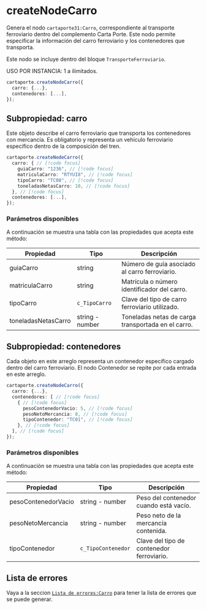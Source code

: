 # createNodeCarro

Genera el nodo `cartaporte31:Carro`, correspondiente al transporte ferroviario dentro del complemento Carta Porte. Este nodo permite especificar la información del carro ferroviario y los contenedores que transporta.

Este nodo se incluye dentro del bloque `TransporteFerroviario`.

USO POR INSTANCIA: 1 a ilimitados.

```ts
cartaporte.createNodeCarro({
  carro: {...},
  contenedores: [...],
});
```

## Subpropiedad: carro

Este objeto describe el carro ferroviario que transporta los contenedores con mercancía. Es obligatorio y representa un vehículo ferroviario específico dentro de la composición del tren.

```ts
cartaporte.createNodeCarro({
  carro: { // [!code focus]
    guiaCarro: "1236", // [!code focus]
    matriculaCarro: "RTYUI8", // [!code focus]
    tipoCarro: "TC08", // [!code focus]
    toneladasNetasCarro: 10, // [!code focus]
  }, // [!code focus]
  contenedores: [...],
});
```

### Parámetros disponibles

A continuación se muestra una tabla con las propiedades que acepta este método:

| Propiedad           | Tipo            | Descripción                                        |
| ------------------- | --------------- | -------------------------------------------------- |
| guiaCarro           | string          | Número de guía asociado al carro ferroviario.      |
| matriculaCarro      | string          | Matrícula o número identificador del carro.        |
| tipoCarro           | `c_TipoCarro`   | Clave del tipo de carro ferroviario utilizado.     |
| toneladasNetasCarro | string - number | Toneladas netas de carga transportada en el carro. |

## Subpropiedad: contenedores

Cada objeto en este arreglo representa un contenedor específico cargado dentro del carro ferroviario. El nodo Contenedor se repite por cada entrada en este arreglo.

```ts
cartaporte.createNodeCarro({
  carro: {...},
  contenedores: [ // [!code focus]
    { // [!code focus]
      pesoContenedorVacio: 5, // [!code focus]
      pesoNetoMercancia: 8, // [!code focus]
      tipoContenedor: "TC01", // [!code focus]
    }, // [!code focus]
  ], // [!code focus]
});
```

### Parámetros disponibles

A continuación se muestra una tabla con las propiedades que acepta este método:

| Propiedad           | Tipo               | Descripción                               |
| ------------------- | ------------------ | ----------------------------------------- |
| pesoContenedorVacio | string - number    | Peso del contenedor cuando está vacío.    |
| pesoNetoMercancia   | string - number    | Peso neto de la mercancía contenida.      |
| tipoContenedor      | `c_TipoContenedor` | Clave del tipo de contenedor ferroviario. |

## Lista de errores

Vaya a la seccion <a href="/docs/v3.0/validador/lista-de-errores#carro">`Lista de errores:Carro`</a> para tener la lista de errores que se puede generar.
